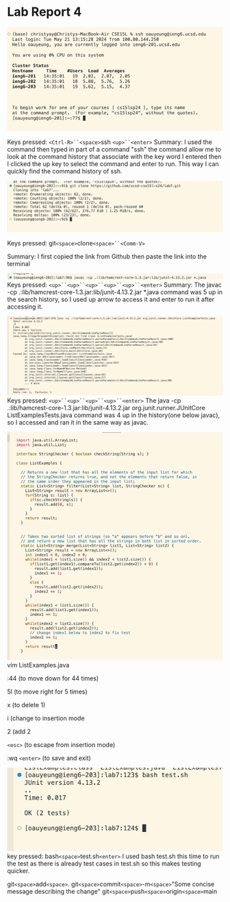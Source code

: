 # Lab Report 4
![Image](lab4.jpg)

Keys pressed: `<Ctrl-R>``<space>`ssh `<up>``<enter>`
Summary: I used the <Ctrl-R> command then typed in part of a command "ssh" the <Ctrl-R> command allow me to look at the command history that associate with the key word I entered then I clicked the up key to select the command and enter to run. This way I can quickly find the command history of ssh.

![Image](lab4a.jpg)

Keys pressed: git`<space>`clone`<space>``<Comm-V>`

Summary: I first copied the link from Github then paste the link into the terminal

![Image](lab4b.jpg)
Keys pressed: `<up>``<up>``<up>``<up>``<up>``<enter>`
Summary: The javac -cp .:lib/hamcrest-core-1.3.jar:lib/junit-4.13.2.jar *.java command was 5 up in the search history, so I used up arrow to access it and enter to run it after accessing it. 

![Image](lab4c.jpg)
Keys pressed: `<up>``<up>``<up>``<up>``<enter>`
The java -cp .:lib/hamcrest-core-1.3.jar:lib/junit-4.13.2.jar org.junit.runner.JUnitCore  ListExamplesTests.java command was 4 up in the history(one below javac), so I accessed and ran it in the same way as javac.

![Image](lab4d.jpg)
vim ListExamples.java

:44 (to move down for 44 times) 

5l (to move right for 5 times) 

x (to delete 1) 

i (change to insertion mode

2 (add 2

`<esc>` (to escape from insertion mode) 

:wq `<enter>` (to save and exit)

![Image](lab4e.jpg)
key pressed: bash`<space>`test.sh`<enter>`
I used bash test.sh this time to run the test as there is already test cases in test.sh so this makes testing quicker.


git`<space>`add`<space>`.
git`<space>`commit`<space>`-m`<space>`"Some concise message describing the change"
git`<space>`push`<space>`origin`<space>`main

